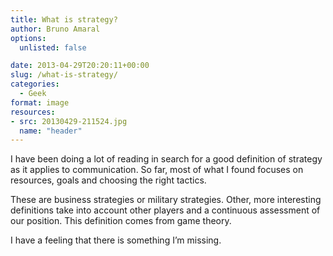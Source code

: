 ```yaml
---
title: What is strategy?
author: Bruno Amaral
options:
  unlisted: false

date: 2013-04-29T20:20:11+00:00
slug: /what-is-strategy/
categories:
  - Geek
format: image
resources:
- src: 20130429-211524.jpg
  name: "header"
---
```



I have been doing a lot of reading in search for a good definition of strategy as it applies to communication. So far, most of what I found focuses on resources, goals and choosing the right tactics.

These are business strategies or military strategies. Other, more interesting definitions take into account other players and a continuous assessment of our position. This definition comes from game theory.

I have a feeling that there is something I&#8217;m missing.

